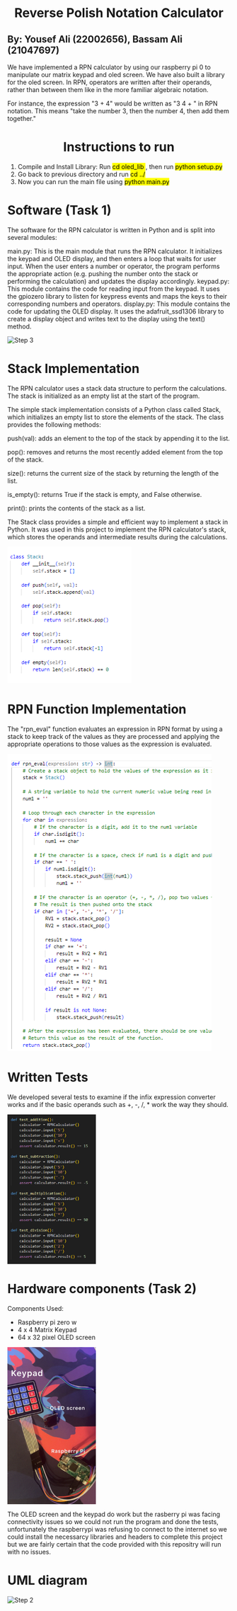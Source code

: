 
<h1 align="center"> Reverse Polish Notation Calculator </h1>




By: Yousef Ali (22002656), Bassam Ali (21047697)
---------------------

We have implemented a RPN calculator by using our raspberry pi 0 to manipulate our matrix keypad and oled screen. We have also built a library for the oled screen. In RPN, operators are written after their operands, rather than between them like in the more familiar algebraic notation.

For instance, the expression "3 + 4"  would be written as "3 4 + " in RPN notation. This means "take the number 3, then the number 4, then add them together."


<h1 align="center"> Instructions to run </h1>


1. Compile and Install Library: Run <mark>cd oled_lib </mark>, then run <mark>python setup.py</mark>
2. Go back to previous directory and run <mark>cd ../</mark>
2. Now you can run the main file using <mark>python main.py</mark>


# Software (Task 1)

The software for the RPN calculator is written in Python and is split into several modules:

main.py: This is the main module that runs the RPN calculator. It initializes the keypad and OLED display, and then enters a loop that waits for user input. When the user enters a number or operator, the program performs the appropriate action (e.g. pushing the number onto the stack or performing the calculation) and updates the display accordingly.
keypad.py: This module contains the code for reading input from the keypad. It uses the gpiozero library to listen for keypress events and maps the keys to their corresponding numbers and operators.
display.py: This module contains the code for updating the OLED display. It uses the adafruit_ssd1306 library to create a display object and writes text to the display using the text() method.

![Step 3](./Images/flag_working.png)



<h1 align="left"> Stack Implementation  </h1>

The RPN calculator uses a stack data structure to perform the calculations. The stack is initialized as an empty list at the start of the program.

The simple stack implementation consists of a Python class called Stack, which initializes an empty list to store the elements of the stack. The class provides the following methods:

push(val): adds an element to the top of the stack by appending it to the list.

pop(): removes and returns the most recently added element from the top of the stack.

size(): returns the current size of the stack by returning the length of the list.

is_empty(): returns True if the stack is empty, and False otherwise.

print(): prints the contents of the stack as a list.

The Stack class provides a simple and efficient way to implement a stack in Python. It was used in this project to implement the RPN calculator's stack, which stores the operands and intermediate results during the calculations.




![Step 4](./images/Stack.png)


# RPN Function Implementation

The "rpn_eval" function evaluates an expression in RPN format by using a stack to keep track of the values as they are processed and applying the appropriate operations to those values as the expression is evaluated.

![Step 4](./images/RPNfunction.png)


<h1 align="left"> Written Tests  </h1>

We developed several tests to examine if the infix expression converter works and if the basic operands such as +, -, /, * work the way they should.



<img src="./images/Tests.png" alt="My Image" width="200" align="center">




# Hardware components (Task 2)

Components Used: 

* Raspberry pi zero w 
* 4 x 4 Matrix Keypad 
* 64 x 32 pixel OLED screen 

<img src="./images/Hardware.JPG" alt="My Image" width="200" align="center">

The OLED screen and the keypad do work but the rasberry pi was facing connectivity issues so we could not run the program and done the tests, unfortunately the raspberrypi was refusing to connect to the internet so we could install the necessarcy libraries and headers to complete this project but we are fairly certain that the code provided with this repositry will run with no issues. 
















<h1> UML diagram  </h1>


![Step 2](./submit2.png)














